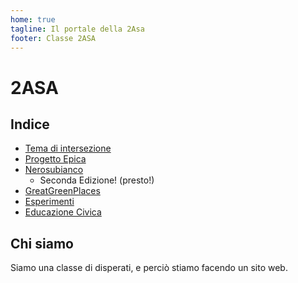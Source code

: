 ```yaml
---
home: true
tagline: Il portale della 2Asa
footer: Classe 2ASA
---
```


# 2ASA

## Indice

* [Tema di intersezione](/intersezione/)
* [Progetto Epica](/epica/)
* [Nerosubianco](https://nerosubianco.ga)
  * Seconda Edizione! (presto!)
* [GreatGreenPlaces](/ggp/)
* [Esperimenti](/esperimenti/)
* [Educazione Civica](/civica/)

## Chi siamo

Siamo una classe di disperati, e perciò stiamo facendo un sito web.
